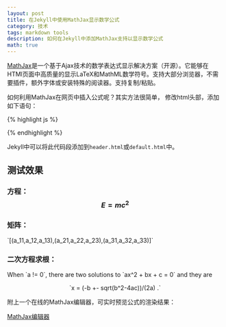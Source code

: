 ```yaml
---
layout: post
title: 在Jekyll中使用MathJax显示数学公式
category: 技术
tags: markdown tools
description: 如何在Jekyll中添加MathJax支持以显示数学公式
math: true
---
```


[MathJax](www.mathjax.org)是一个基于Ajax技术的数学表达式显示解决方案（开源）。它能够在HTMl页面中高质量的显示LaTeX和MathML数学符号。支持大部分浏览器，不需要插件，额外字体或安装特殊的阅读器。支持复制/粘贴。

如何利用MathJax在网页中插入公式呢？其实方法很简单， 修改html头部，添加如下语句：

<!-- more -->

{% highlight js %}
<script type="text/javascript"
  src="http://cdn.mathjax.org/mathjax/latest/MathJax.js?config=TeX-AMS-MML_HTMLorMML">
</script>
{% endhighlight %}

Jekyll中可以将此代码段添加到`header.html`或`default.html`中。

## 测试效果

### 方程： $$E = mc^2$$

### 矩阵：

<p>
`[(a_11,a_12,a_13),(a_21,a_22,a_23),(a_31,a_32,a_33)]`
</p>

### 二次方程求根：
<p>
When `a != 0`, there are two solutions to `ax^2 + bx + c = 0` and they are
<p style="text-align:center"> 
`x = (-b +- sqrt(b^2-4ac))/(2a) .` </p>
</p>

附上一个在线的MathJax编辑器，可实时预览公式的渲染结果：

[MathJax编辑器](http://lilydjwg.devio.us/misc/mathjax.html#)
